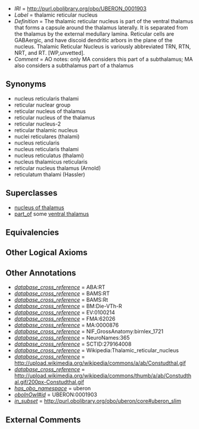  * *IRI* = http://purl.obolibrary.org/obo/UBERON_0001903
 * *Label* = thalamic reticular nucleus
 * *Definition* = The thalamic reticular nucleus is part of the ventral thalamus that forms a capsule around the thalamus laterally. It is separated from the thalamus by the external medullary lamina. Reticular cells are GABAergic, and have discoid dendritic arbors in the plane of the nucleus. Thalamic Reticular Nucleus is variously abbreviated TRN, RTN, NRT, and RT. [WP,unvetted].
 * *Comment* = AO notes: only MA considers this part of a subthalamus; MA also considers a subthalamus part of a thalamus

## Synonyms

 * nucleus reticularis thalami
 * reticular nuclear group
 * reticular nucleus of thalamus
 * reticular nucleus of the thalamus
 * reticular nucleus-2
 * reticular thalamic nucleus
 * nuclei reticulares (thalami)
 * nucleus reticularis
 * nucleus reticularis thalami
 * nucleus reticulatus (thalami)
 * nucleus thalamicus reticularis
 * reticular nucleus thalamus (Arnold)
 * reticulatum thalami (Hassler)

## Superclasses

 * [nucleus of thalamus](../../UBERON/92/UBERON_0007692.md)
 * [part_of](../../BFO/50/BFO_0000050.md) some [ventral thalamus](../../UBERON/00/UBERON_0001900.md)

## Equivalencies


## Other Logical Axioms


## Other Annotations

 * *[database_cross_reference](../../ef/oboInOwl#hasDbXref.md)* = ABA:RT
 * *[database_cross_reference](../../ef/oboInOwl#hasDbXref.md)* = BAMS:RT
 * *[database_cross_reference](../../ef/oboInOwl#hasDbXref.md)* = BAMS:Rt
 * *[database_cross_reference](../../ef/oboInOwl#hasDbXref.md)* = BM:Die-VTh-R
 * *[database_cross_reference](../../ef/oboInOwl#hasDbXref.md)* = EV:0100214
 * *[database_cross_reference](../../ef/oboInOwl#hasDbXref.md)* = FMA:62026
 * *[database_cross_reference](../../ef/oboInOwl#hasDbXref.md)* = MA:0000876
 * *[database_cross_reference](../../ef/oboInOwl#hasDbXref.md)* = NIF_GrossAnatomy:birnlex_1721
 * *[database_cross_reference](../../ef/oboInOwl#hasDbXref.md)* = NeuroNames:365
 * *[database_cross_reference](../../ef/oboInOwl#hasDbXref.md)* = SCTID:279164008
 * *[database_cross_reference](../../ef/oboInOwl#hasDbXref.md)* = Wikipedia:Thalamic_reticular_nucleus
 * *[database_cross_reference](../../ef/oboInOwl#hasDbXref.md)* = http://upload.wikimedia.org/wikipedia/commons/a/ab/Constudthal.gif
 * *[database_cross_reference](../../ef/oboInOwl#hasDbXref.md)* = http://upload.wikimedia.org/wikipedia/commons/thumb/a/ab/Constudthal.gif/200px-Constudthal.gif
 * *[has_obo_namespace](../../ce/oboInOwl#hasOBONamespace.md)* = uberon
 * *[oboInOwl#id](../../id/oboInOwl#id.md)* = UBERON:0001903
 * *[in_subset](../../et/oboInOwl#inSubset.md)* = http://purl.obolibrary.org/obo/uberon/core#uberon_slim

## External Comments

